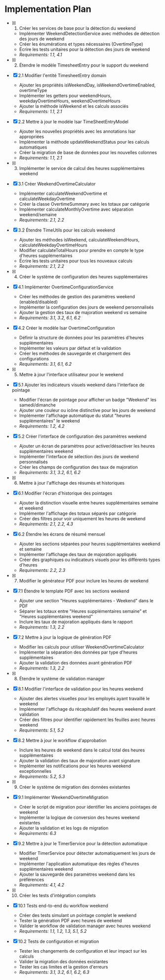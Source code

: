 # Implementation Plan

- [x] 1. Créer les services de base pour la détection du weekend
  - Implémenter WeekendDetectionService avec méthodes de détection des jours de weekend
  - Créer les énumérations et types nécessaires (OvertimeType)
  - Écrire les tests unitaires pour la détection des jours de weekend
  - _Requirements: 1.1, 4.1_

- [x] 2. Étendre le modèle TimesheetEntry pour le support du weekend
- [x] 2.1 Modifier l'entité TimesheetEntry domain
  - Ajouter les propriétés isWeekendDay, isWeekendOvertimeEnabled, overtimeType
  - Implémenter les getters pour weekendHours, weekdayOvertimeHours, weekendOvertimeHours
  - Ajouter la méthode isWeekend et les calculs associés
  - _Requirements: 1.1, 2.1_

- [x] 2.2 Mettre à jour le modèle Isar TimeSheetEntryModel
  - Ajouter les nouvelles propriétés avec les annotations Isar appropriées
  - Implémenter la méthode updateWeekendStatus pour les calculs automatiques
  - Créer la migration de base de données pour les nouvelles colonnes
  - _Requirements: 1.1, 2.1_

- [x] 3. Implémenter le service de calcul des heures supplémentaires weekend
- [x] 3.1 Créer WeekendOvertimeCalculator
  - Implémenter calculateWeekendOvertime et calculateWeekdayOvertime
  - Créer la classe OvertimeSummary avec les totaux par catégorie
  - Implémenter calculateMonthlyOvertime avec séparation weekend/semaine
  - _Requirements: 2.1, 2.2_

- [x] 3.2 Étendre TimeUtils pour les calculs weekend
  - Ajouter les méthodes isWeekend, calculateWeekendHours, calculateWeekdayOvertimeHours
  - Modifier calculateTotalHours pour prendre en compte le type d'heures supplémentaires
  - Écrire les tests unitaires pour tous les nouveaux calculs
  - _Requirements: 2.1, 2.2_

- [x] 4. Créer le système de configuration des heures supplémentaires
- [x] 4.1 Implémenter OvertimeConfigurationService
  - Créer les méthodes de gestion des paramètres weekend (enabled/disabled)
  - Implémenter la configuration des jours de weekend personnalisés
  - Ajouter la gestion des taux de majoration weekend vs semaine
  - _Requirements: 3.1, 3.2, 6.1, 6.2_

- [x] 4.2 Créer le modèle Isar OvertimeConfiguration
  - Définir la structure de données pour les paramètres d'heures supplémentaires
  - Implémenter les valeurs par défaut et la validation
  - Créer les méthodes de sauvegarde et chargement des configurations
  - _Requirements: 3.1, 6.1, 6.2_

- [x] 5. Mettre à jour l'interface utilisateur pour le weekend
- [x] 5.1 Ajouter les indicateurs visuels weekend dans l'interface de pointage
  - Modifier l'écran de pointage pour afficher un badge "Weekend" les samedi/dimanche
  - Ajouter une couleur ou icône distinctive pour les jours de weekend
  - Implémenter l'affichage automatique du statut "heures supplémentaires" le weekend
  - _Requirements: 1.2, 4.2_

- [x] 5.2 Créer l'interface de configuration des paramètres weekend
  - Ajouter un écran de paramètres pour activer/désactiver les heures supplémentaires weekend
  - Implémenter l'interface de sélection des jours de weekend personnalisés
  - Créer les champs de configuration des taux de majoration
  - _Requirements: 3.1, 3.2, 6.1, 6.2_

- [x] 6. Mettre à jour l'affichage des résumés et historiques
- [x] 6.1 Modifier l'écran d'historique des pointages
  - Ajouter la distinction visuelle entre heures supplémentaires semaine et weekend
  - Implémenter l'affichage des totaux séparés par catégorie
  - Créer des filtres pour voir uniquement les heures de weekend
  - _Requirements: 2.1, 2.2, 4.3_

- [x] 6.2 Étendre les écrans de résumé mensuel
  - Ajouter les sections séparées pour heures supplémentaires weekend et semaine
  - Implémenter l'affichage des taux de majoration appliqués
  - Créer des graphiques ou indicateurs visuels pour les différents types d'heures
  - _Requirements: 2.2, 2.3_

- [x] 7. Modifier le générateur PDF pour inclure les heures de weekend
- [x] 7.1 Étendre le template PDF avec les sections weekend
  - Ajouter une section "Heures supplémentaires - Weekend" dans le PDF
  - Séparer les totaux entre "Heures supplémentaires semaine" et "Heures supplémentaires weekend"
  - Inclure les taux de majoration appliqués dans le rapport
  - _Requirements: 1.3, 2.2_

- [x] 7.2 Mettre à jour la logique de génération PDF
  - Modifier les calculs pour utiliser WeekendOvertimeCalculator
  - Implémenter la séparation des données par type d'heures supplémentaires
  - Ajouter la validation des données avant génération PDF
  - _Requirements: 1.3, 2.2_

- [x] 8. Étendre le système de validation manager
- [x] 8.1 Modifier l'interface de validation pour les heures weekend
  - Ajouter des alertes visuelles pour les employés ayant travaillé le weekend
  - Implémenter l'affichage du récapitulatif des heures weekend avant validation
  - Créer des filtres pour identifier rapidement les feuilles avec heures weekend
  - _Requirements: 5.1, 5.2_

- [x] 8.2 Mettre à jour le workflow d'approbation
  - Inclure les heures de weekend dans le calcul total des heures supplémentaires
  - Ajouter la validation des taux de majoration avant signature
  - Implémenter les notifications pour les heures weekend exceptionnelles
  - _Requirements: 5.2, 5.3_

- [x] 9. Créer le système de migration des données existantes
- [x] 9.1 Implémenter WeekendOvertimeMigration
  - Créer le script de migration pour identifier les anciens pointages de weekend
  - Implémenter la logique de conversion des heures weekend existantes
  - Ajouter la validation et les logs de migration
  - _Requirements: 6.3_

- [x] 9.2 Mettre à jour le TimerService pour la détection automatique
  - Modifier TimerService pour détecter automatiquement les jours de weekend
  - Implémenter l'application automatique des règles d'heures supplémentaires weekend
  - Ajouter la sauvegarde des paramètres weekend dans les préférences
  - _Requirements: 4.1, 4.2_

- [x] 10. Créer les tests d'intégration complets
- [x] 10.1 Tests end-to-end du workflow weekend
  - Créer des tests simulant un pointage complet le weekend
  - Tester la génération PDF avec heures de weekend
  - Valider le workflow de validation manager avec heures weekend
  - _Requirements: 1.1, 1.2, 1.3, 5.1, 5.2_

- [x] 10.2 Tests de configuration et migration
  - Tester les changements de configuration et leur impact sur les calculs
  - Valider la migration des données existantes
  - Tester les cas limites et la gestion d'erreurs
  - _Requirements: 3.1, 3.2, 6.1, 6.2, 6.3_